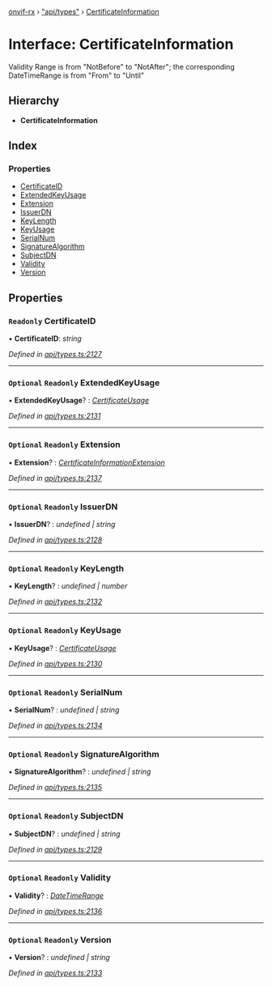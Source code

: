 [onvif-rx](../README.md) › ["api/types"](../modules/_api_types_.md) › [CertificateInformation](_api_types_.certificateinformation.md)

# Interface: CertificateInformation

Validity Range is from "NotBefore" to "NotAfter"; the corresponding DateTimeRange is from "From" to "Until"

## Hierarchy

* **CertificateInformation**

## Index

### Properties

* [CertificateID](_api_types_.certificateinformation.md#readonly-certificateid)
* [ExtendedKeyUsage](_api_types_.certificateinformation.md#optional-readonly-extendedkeyusage)
* [Extension](_api_types_.certificateinformation.md#optional-readonly-extension)
* [IssuerDN](_api_types_.certificateinformation.md#optional-readonly-issuerdn)
* [KeyLength](_api_types_.certificateinformation.md#optional-readonly-keylength)
* [KeyUsage](_api_types_.certificateinformation.md#optional-readonly-keyusage)
* [SerialNum](_api_types_.certificateinformation.md#optional-readonly-serialnum)
* [SignatureAlgorithm](_api_types_.certificateinformation.md#optional-readonly-signaturealgorithm)
* [SubjectDN](_api_types_.certificateinformation.md#optional-readonly-subjectdn)
* [Validity](_api_types_.certificateinformation.md#optional-readonly-validity)
* [Version](_api_types_.certificateinformation.md#optional-readonly-version)

## Properties

### `Readonly` CertificateID

• **CertificateID**: *string*

*Defined in [api/types.ts:2127](https://github.com/patrickmichalina/onvif-rx/blob/3e9b152/src/api/types.ts#L2127)*

___

### `Optional` `Readonly` ExtendedKeyUsage

• **ExtendedKeyUsage**? : *[CertificateUsage](_api_types_.certificateusage.md)*

*Defined in [api/types.ts:2131](https://github.com/patrickmichalina/onvif-rx/blob/3e9b152/src/api/types.ts#L2131)*

___

### `Optional` `Readonly` Extension

• **Extension**? : *[CertificateInformationExtension](_api_types_.certificateinformationextension.md)*

*Defined in [api/types.ts:2137](https://github.com/patrickmichalina/onvif-rx/blob/3e9b152/src/api/types.ts#L2137)*

___

### `Optional` `Readonly` IssuerDN

• **IssuerDN**? : *undefined | string*

*Defined in [api/types.ts:2128](https://github.com/patrickmichalina/onvif-rx/blob/3e9b152/src/api/types.ts#L2128)*

___

### `Optional` `Readonly` KeyLength

• **KeyLength**? : *undefined | number*

*Defined in [api/types.ts:2132](https://github.com/patrickmichalina/onvif-rx/blob/3e9b152/src/api/types.ts#L2132)*

___

### `Optional` `Readonly` KeyUsage

• **KeyUsage**? : *[CertificateUsage](_api_types_.certificateusage.md)*

*Defined in [api/types.ts:2130](https://github.com/patrickmichalina/onvif-rx/blob/3e9b152/src/api/types.ts#L2130)*

___

### `Optional` `Readonly` SerialNum

• **SerialNum**? : *undefined | string*

*Defined in [api/types.ts:2134](https://github.com/patrickmichalina/onvif-rx/blob/3e9b152/src/api/types.ts#L2134)*

___

### `Optional` `Readonly` SignatureAlgorithm

• **SignatureAlgorithm**? : *undefined | string*

*Defined in [api/types.ts:2135](https://github.com/patrickmichalina/onvif-rx/blob/3e9b152/src/api/types.ts#L2135)*

___

### `Optional` `Readonly` SubjectDN

• **SubjectDN**? : *undefined | string*

*Defined in [api/types.ts:2129](https://github.com/patrickmichalina/onvif-rx/blob/3e9b152/src/api/types.ts#L2129)*

___

### `Optional` `Readonly` Validity

• **Validity**? : *[DateTimeRange](_api_types_.datetimerange.md)*

*Defined in [api/types.ts:2136](https://github.com/patrickmichalina/onvif-rx/blob/3e9b152/src/api/types.ts#L2136)*

___

### `Optional` `Readonly` Version

• **Version**? : *undefined | string*

*Defined in [api/types.ts:2133](https://github.com/patrickmichalina/onvif-rx/blob/3e9b152/src/api/types.ts#L2133)*
